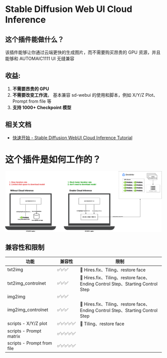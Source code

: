 # Stable Diffusion Web UI Cloud Inference

## 这个插件能做什么？
该插件能够让你通过云端更快的生成图片，而不需要购买昂贵的 GPU 资源，并且能够和  AUTOMAIC1111 UI 无缝兼容

## 收益:
1. **不需要昂贵的 GPU**
2. **不需要改变工作流**， 基本兼容 sd-webui 的使用和脚本，例如 X/Y/Z Plot、Prompt from file 等
3. **支持 1000+ Checkpoint 模型**

## 相关文档

* [快速开始 - Stable Diffusion WebUI Cloud Inference Tutorial](https://github.com/omniinfer/sd-webui-cloud-inference/wiki/Stable-Diffusion-WebUI-Cloud-Inference-Tutorial)


# 这个插件是如何工作的？

![how it works](./docs/how-it-works.png)


##  兼容性和限制

| 功能                       | 兼容性 | 限制                                                                          |
| -------------------------- | ------ | ----------------------------------------------------------------------------- |
| txt2img                    | ✅✅✅    | 🚫 Hires.fix、Tiling、restore face                                             |
| txt2img_controlnet         | ✅✅✅    | 🚫 Hires.fix、Tiling、restore face、Ending Control Step、Starting Control Step |
| img2img                    | ✅✅✅    |                                                                               |
| img2img_controlnet         | ✅✅✅    | 🚫 Hires.fix、Tiling、restore face、Ending Control Step、Starting Control Step |
| scripts - X/Y/Z plot       | ✅✅✅✅✅  | 🚫 Tiling、restore face                                                        |
| scripts - Prompt matrix    | ✅✅✅✅✅  |                                                                               |
| scripts - Prompt from file | ✅✅✅✅✅  |                                                                               |
